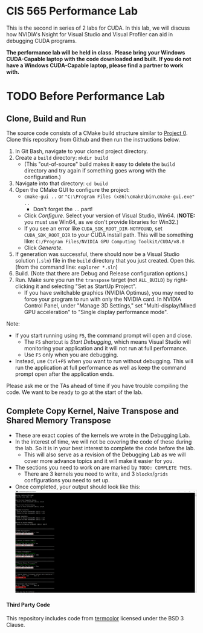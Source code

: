 # CIS 565 Performance Lab

This is the second in series of 2 labs for CUDA. In this lab, we will discuss
how NVIDIA's Nsight for Visual Studio and Visual Profiler can aid in debugging
CUDA programs.

**The performance lab will be held in class.**
**Please bring your Windows CUDA-Capable laptop with the code downloaded and built.**
**If you do not have a Windows CUDA-Capable laptop, please find a partner to work with.**

# TODO Before Performance Lab

## Clone, Build and Run
The source code consists of a CMake build structure similar to [Project 0](https://github.com/CIS565-Fall-2017/Project0-CUDA-Getting-Started).
Clone this repository from Github and then run the instructions below.

1. In Git Bash, navigate to your cloned project directory.
2. Create a `build` directory: `mkdir build`
   * (This "out-of-source" build makes it easy to delete the `build` directory
     and try again if something goes wrong with the configuration.)
3. Navigate into that directory: `cd build`
4. Open the CMake GUI to configure the project:
   * `cmake-gui ..` or `"C:\Program Files (x86)\cmake\bin\cmake-gui.exe" ..`
     * Don't forget the `..` part!
   * Click *Configure*.  Select your version of Visual Studio, Win64.
     (**NOTE:** you must use Win64, as we don't provide libraries for Win32.)
   * If you see an error like `CUDA_SDK_ROOT_DIR-NOTFOUND`,
     set `CUDA_SDK_ROOT_DIR` to your CUDA install path. This will be something
     like: `C:/Program Files/NVIDIA GPU Computing Toolkit/CUDA/v8.0`
   * Click *Generate*.
5. If generation was successful, there should now be a Visual Studio solution
   (`.sln`) file in the `build` directory that you just created. Open this.
   (from the command line: `explorer *.sln`)
6. Build. (Note that there are Debug and Release configuration options.)
7. Run. Make sure you run the `transpose` target (not `ALL_BUILD`) by
   right-clicking it and selecting "Set as StartUp Project".
   * If you have switchable graphics (NVIDIA Optimus), you may need to force
     your program to run with only the NVIDIA card. In NVIDIA Control Panel,
     under "Manage 3D Settings," set "Multi-display/Mixed GPU acceleration"
     to "Single display performance mode".

Note:

* If you start running using `F5`, the command prompt will open and close.
    * The `F5` shortcut is *Start Debugging*, which means Visual Studio will
      monitoring your application and it will not run at full performance.
    * Use `F5` only when you are debugging.
* Instead, use `Ctrl+F5` when you want to run without debugging. This will run
  the application at full performance as well as keep the command prompt open
  after the application ends.

Please ask me or the TAs ahead of time if you have trouble compiling the code. We want to be ready to go at the start of the lab.

## Complete Copy Kernel, Naive Transpose and Shared Memory Transpose

* These are exact copies of the kernels we wrote in the Debugging Lab.
* In the interest of time, we will not be covering the code of these during the
  lab. So it is in your best interest to complete the code before the lab.
    * This will also serve as a revision of the Debugging Lab as we will cover
      more advance topics and it will make it easier for you.
* The sections you need to work on are marked by `TODO: COMPLETE THIS`.
    * There are 3 kernels you need to write, and 3 `blocks`/`grids`
      configurations you need to set up.
* Once completed, your output should look like this: ![](images/starter-1.png)

#### Third Party Code
This repository includes code from [termcolor](https://github.com/ikalnytskyi/termcolor) licensed under the BSD 3 Clause.
